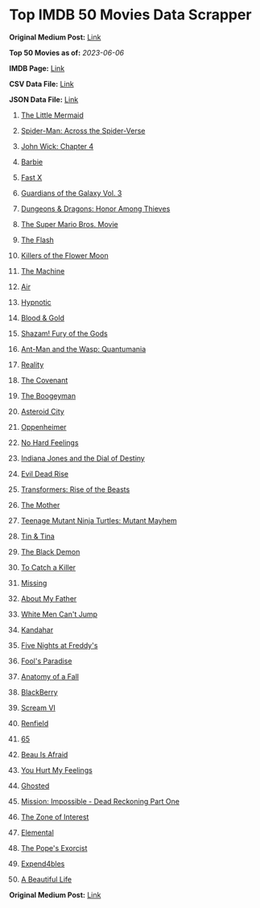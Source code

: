 # Top IMDB 50 Movies Data Scrapper

**Original Medium Post:** [Link](https://medium.com/@nishantsahoo/which-movie-should-i-watch-5c83a3c0f5b1) 

**Top 50 Movies as of:** _2023-06-06_

**IMDB Page:** [Link](http://www.imdb.com/search/title?release_date=2023,2023&title_type=feature)

**CSV Data File:** [Link](/Data/data.csv)

**JSON Data File:** [Link](/Data/data.json)

1. [The Little Mermaid](https://www.imdb.com/title/tt5971474/?ref_=adv_li_tt)

2. [Spider-Man: Across the Spider-Verse](https://www.imdb.com/title/tt9362722/?ref_=adv_li_tt)

3. [John Wick: Chapter 4](https://www.imdb.com/title/tt10366206/?ref_=adv_li_tt)

4. [Barbie](https://www.imdb.com/title/tt1517268/?ref_=adv_li_tt)

5. [Fast X](https://www.imdb.com/title/tt5433140/?ref_=adv_li_tt)

6. [Guardians of the Galaxy Vol. 3](https://www.imdb.com/title/tt6791350/?ref_=adv_li_tt)

7. [Dungeons & Dragons: Honor Among Thieves](https://www.imdb.com/title/tt2906216/?ref_=adv_li_tt)

8. [The Super Mario Bros. Movie](https://www.imdb.com/title/tt6718170/?ref_=adv_li_tt)

9. [The Flash](https://www.imdb.com/title/tt0439572/?ref_=adv_li_tt)

10. [Killers of the Flower Moon](https://www.imdb.com/title/tt5537002/?ref_=adv_li_tt)

11. [The Machine](https://www.imdb.com/title/tt11040844/?ref_=adv_li_tt)

12. [Air](https://www.imdb.com/title/tt16419074/?ref_=adv_li_tt)

13. [Hypnotic](https://www.imdb.com/title/tt8080204/?ref_=adv_li_tt)

14. [Blood & Gold](https://www.imdb.com/title/tt18073328/?ref_=adv_li_tt)

15. [Shazam! Fury of the Gods](https://www.imdb.com/title/tt10151854/?ref_=adv_li_tt)

16. [Ant-Man and the Wasp: Quantumania](https://www.imdb.com/title/tt10954600/?ref_=adv_li_tt)

17. [Reality](https://www.imdb.com/title/tt24068064/?ref_=adv_li_tt)

18. [The Covenant](https://www.imdb.com/title/tt4873118/?ref_=adv_li_tt)

19. [The Boogeyman](https://www.imdb.com/title/tt3427252/?ref_=adv_li_tt)

20. [Asteroid City](https://www.imdb.com/title/tt14230388/?ref_=adv_li_tt)

21. [Oppenheimer](https://www.imdb.com/title/tt15398776/?ref_=adv_li_tt)

22. [No Hard Feelings](https://www.imdb.com/title/tt15671028/?ref_=adv_li_tt)

23. [Indiana Jones and the Dial of Destiny](https://www.imdb.com/title/tt1462764/?ref_=adv_li_tt)

24. [Evil Dead Rise](https://www.imdb.com/title/tt13345606/?ref_=adv_li_tt)

25. [Transformers: Rise of the Beasts](https://www.imdb.com/title/tt5090568/?ref_=adv_li_tt)

26. [The Mother](https://www.imdb.com/title/tt6968614/?ref_=adv_li_tt)

27. [Teenage Mutant Ninja Turtles: Mutant Mayhem](https://www.imdb.com/title/tt8589698/?ref_=adv_li_tt)

28. [Tin & Tina](https://www.imdb.com/title/tt7354440/?ref_=adv_li_tt)

29. [The Black Demon](https://www.imdb.com/title/tt10279472/?ref_=adv_li_tt)

30. [To Catch a Killer](https://www.imdb.com/title/tt10275534/?ref_=adv_li_tt)

31. [Missing](https://www.imdb.com/title/tt10855768/?ref_=adv_li_tt)

32. [About My Father](https://www.imdb.com/title/tt8373206/?ref_=adv_li_tt)

33. [White Men Can't Jump](https://www.imdb.com/title/tt6436620/?ref_=adv_li_tt)

34. [Kandahar](https://www.imdb.com/title/tt5761544/?ref_=adv_li_tt)

35. [Five Nights at Freddy's](https://www.imdb.com/title/tt4589218/?ref_=adv_li_tt)

36. [Fool's Paradise](https://www.imdb.com/title/tt9013340/?ref_=adv_li_tt)

37. [Anatomy of a Fall](https://www.imdb.com/title/tt17009710/?ref_=adv_li_tt)

38. [BlackBerry](https://www.imdb.com/title/tt21867434/?ref_=adv_li_tt)

39. [Scream VI](https://www.imdb.com/title/tt17663992/?ref_=adv_li_tt)

40. [Renfield](https://www.imdb.com/title/tt11358390/?ref_=adv_li_tt)

41. [65](https://www.imdb.com/title/tt12261776/?ref_=adv_li_tt)

42. [Beau Is Afraid](https://www.imdb.com/title/tt13521006/?ref_=adv_li_tt)

43. [You Hurt My Feelings](https://www.imdb.com/title/tt15771916/?ref_=adv_li_tt)

44. [Ghosted](https://www.imdb.com/title/tt15326988/?ref_=adv_li_tt)

45. [Mission: Impossible - Dead Reckoning Part One](https://www.imdb.com/title/tt9603212/?ref_=adv_li_tt)

46. [The Zone of Interest](https://www.imdb.com/title/tt7160372/?ref_=adv_li_tt)

47. [Elemental](https://www.imdb.com/title/tt15789038/?ref_=adv_li_tt)

48. [The Pope's Exorcist](https://www.imdb.com/title/tt13375076/?ref_=adv_li_tt)

49. [Expend4bles](https://www.imdb.com/title/tt3291150/?ref_=adv_li_tt)

50. [A Beautiful Life](https://www.imdb.com/title/tt15282148/?ref_=adv_li_tt)

**Original Medium Post:** [Link](https://medium.com/@nishantsahoo/which-movie-should-i-watch-5c83a3c0f5b1) 
